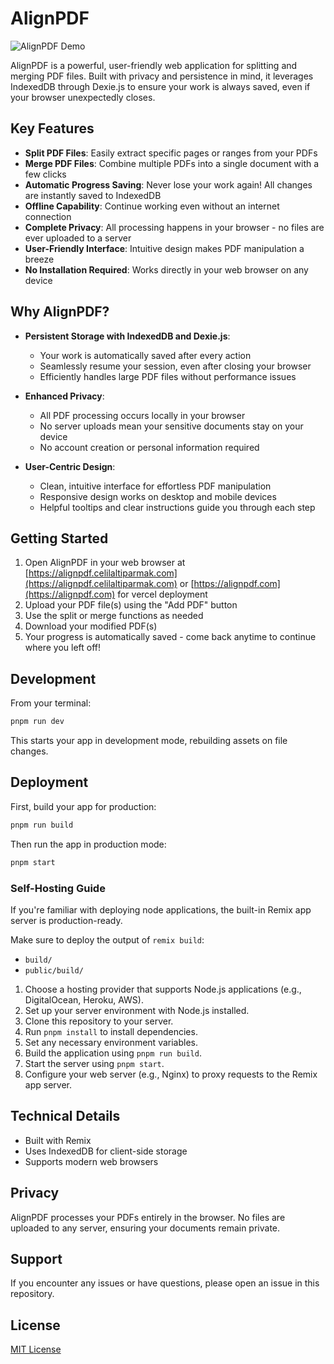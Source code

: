 # AlignPDF

![AlignPDF Demo](AlignPDF.gif)

AlignPDF is a powerful, user-friendly web application for splitting and merging PDF files. Built with privacy and persistence in mind, it leverages IndexedDB through Dexie.js to ensure your work is always saved, even if your browser unexpectedly closes.

## Key Features

- **Split PDF Files**: Easily extract specific pages or ranges from your PDFs
- **Merge PDF Files**: Combine multiple PDFs into a single document with a few clicks
- **Automatic Progress Saving**: Never lose your work again! All changes are instantly saved to IndexedDB
- **Offline Capability**: Continue working even without an internet connection
- **Complete Privacy**: All processing happens in your browser - no files are ever uploaded to a server
- **User-Friendly Interface**: Intuitive design makes PDF manipulation a breeze
- **No Installation Required**: Works directly in your web browser on any device

## Why AlignPDF?

- **Persistent Storage with IndexedDB and Dexie.js**: 
  - Your work is automatically saved after every action
  - Seamlessly resume your session, even after closing your browser
  - Efficiently handles large PDF files without performance issues

- **Enhanced Privacy**:
  - All PDF processing occurs locally in your browser
  - No server uploads mean your sensitive documents stay on your device
  - No account creation or personal information required

- **User-Centric Design**:
  - Clean, intuitive interface for effortless PDF manipulation
  - Responsive design works on desktop and mobile devices
  - Helpful tooltips and clear instructions guide you through each step

## Getting Started

1. Open AlignPDF in your web browser at [https://alignpdf.celilaltiparmak.com](https://alignpdf.celilaltiparmak.com) or [https://alignpdf.com](https://alignpdf.com) for vercel deployment
2. Upload your PDF file(s) using the "Add PDF" button
3. Use the split or merge functions as needed
4. Download your modified PDF(s)
5. Your progress is automatically saved - come back anytime to continue where you left off!

## Development

From your terminal:

```sh
pnpm run dev
```

This starts your app in development mode, rebuilding assets on file changes.

## Deployment

First, build your app for production:

```sh
pnpm run build
```

Then run the app in production mode:

```sh
pnpm start
```

### Self-Hosting Guide

If you're familiar with deploying node applications, the built-in Remix app server is production-ready.

Make sure to deploy the output of `remix build`:

- `build/`
- `public/build/`

1. Choose a hosting provider that supports Node.js applications (e.g., DigitalOcean, Heroku, AWS).
2. Set up your server environment with Node.js installed.
3. Clone this repository to your server.
4. Run `pnpm install` to install dependencies.
5. Set any necessary environment variables.
6. Build the application using `pnpm run build`.
7. Start the server using `pnpm start`.
8. Configure your web server (e.g., Nginx) to proxy requests to the Remix app server.

## Technical Details

- Built with Remix
- Uses IndexedDB for client-side storage
- Supports modern web browsers

## Privacy

AlignPDF processes your PDFs entirely in the browser. No files are uploaded to any server, ensuring your documents remain private.

## Support

If you encounter any issues or have questions, please open an issue in this repository.

## License

[MIT License](LICENSE)

